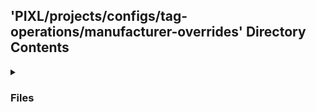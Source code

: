 ## 'PIXL/projects/configs/tag-operations/manufacturer-overrides' Directory Contents

<details>
<summary>
<h3> Files </h3> 

</summary>

| **Configuration** | **User docs** |
| :--- | :--- |
| mri-diffusion.yaml | README.md |
| mri.yaml | |

</details>



